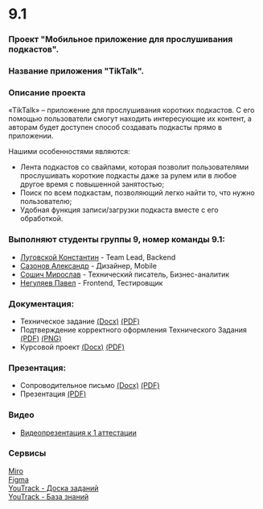 # 9.1

### Проект "Мобильное приложение для прослушивания подкастов".

### Название приложения "TikTalk".

### Описание проекта
«TikTalk» – приложение для прослушивания коротких подкастов. С его помощью пользователи смогут находить интересующие их контент, а авторам будет доступен способ создавать подкасты прямо в приложении.

Нашими особенностями являются:
-  Лента подкастов со свайпами, которая позволит пользователями прослушивать короткие подкасты даже за рулем или в любое другое время с повышенной занятостью;
-  Поиск по всем подкастам, позволяющий легко найти то, что нужно пользователю;
-  Удобная функция записи/загрузки подкаста вместе с его обработкой.

### Выполняют студенты группы 9, номер команды 9.1:
- [Луговской Константин](https://github.com/Demiurge451) - Team Lead, Backend
- [Сазонов Александр](https://github.com/SazonovAlexander) - Дизайнер, Mobile
- [Сошич Мирослав](https://github.com/FunnyMogila) - Технический писатель, Бизнес-аналитик
- [Негуляев Павел](https://github.com/Snoppei) - Frontend, Тестировщик

### Документация:

- Техническое задание [(Docx)](https://github.com/SazonovAlexander/9.1-TikTalk/blob/main/documentation/%D0%A2%D0%B5%D1%85%D0%BD%D0%B8%D1%87%D0%B5%D1%81%D0%BA%D0%BE%D0%B5%20%D0%97%D0%B0%D0%B4%D0%B0%D0%BD%D0%B8%D0%B5.docx) [(PDF)](https://github.com/SazonovAlexander/9.1-TikTalk/blob/main/documentation/%D0%A2%D0%B5%D1%85%D0%BD%D0%B8%D1%87%D0%B5%D1%81%D0%BA%D0%BE%D0%B5%20%D0%97%D0%B0%D0%B4%D0%B0%D0%BD%D0%B8%D0%B5.pdf)
- Подтверждение корректного оформления Технического Задания [(PDF)](https://github.com/SazonovAlexander/9.1/blob/main/documentation/Formalization.pdf) [(PNG)](https://github.com/SazonovAlexander/9.1/blob/main/documentation/Formalization.png)
- Курсовой проект [(Docx)](https://github.com/SazonovAlexander/9.1-TikTalk/blob/main/documentation/course%20project/%D0%9A%D1%83%D1%80%D1%81%D0%BE%D0%B2%D0%BE%D0%B9%20%D0%BF%D1%80%D0%BE%D0%B5%D0%BA%D1%82%20TikTalk.docx) [(PDF)](https://github.com/SazonovAlexander/9.1-TikTalk/blob/main/documentation/course%20project/%D0%9A%D1%83%D1%80%D1%81%D0%BE%D0%B2%D0%BE%D0%B9%20%D0%BF%D1%80%D0%BE%D0%B5%D0%BA%D1%82%20TikTalk.pdf)


### Презентация:

- Сопроводительное письмо [(Docx)](https://github.com/SazonovAlexander/9.1-TikTalk/blob/main/documentation/%D0%A1%D0%BE%D0%BF%D1%80%D0%BE%D0%B2%D0%BE%D0%B4%D0%B8%D1%82%D0%B5%D0%BB%D1%8C%D0%BD%D0%BE%D0%B5%20%D0%BF%D0%B8%D1%81%D1%8C%D0%BC%D0%BE.docx) [(PDF)](https://github.com/SazonovAlexander/9.1-TikTalk/blob/main/documentation/%D0%A1%D0%BE%D0%BF%D1%80%D0%BE%D0%B2%D0%BE%D0%B4%D0%B8%D1%82%D0%B5%D0%BB%D1%8C%D0%BD%D0%BE%D0%B5%20%D0%BF%D0%B8%D1%81%D1%8C%D0%BC%D0%BE.pdf)
- Презентация [(PDF)](https://github.com/SazonovAlexander/9.1-TikTalk/blob/main/presentation/presentation-ta-9.1.pdf)

### Видео

- [Видеопрезентация к 1 аттестации](https://drive.google.com/file/d/1-9fFKRcrjQMoqjNP__9CHRrd_KRXGrnZ/view)

### Сервисы
  [Miro](https://miro.com/app/board/uXjVNsiiTFw=/)\
  [Figma](https://www.figma.com/file/93EuQVMZvMCWzxlbTRSZsp/9.1?type=design&node-id=0%3A1&mode=design&t=jRcHcgefcyVJFD4s-1)\
  [YouTrack - Доска заданий](https://alexandersazonov.youtrack.cloud/agiles/159-2/current)\
  [YouTrack - База знаний](https://alexandersazonov.youtrack.cloud/articles/TT)
